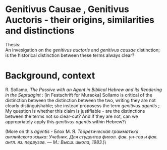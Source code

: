 # Genitivus Causae , Genitivus Auctoris - their origins, similarities and distinctions

Thesis:\
An invesigation on the *genitivus auctoris* and *genitivus causae* distinction; is the historical distinction between these terms always clear?

# Background, context
R. Sollamo, *The Passive with an Agent in Biblical Hebrew and its Rendering in the Septuagint* : [in Festschrift for Muraoka]
Sollamo is critical of the distinction between the distinction between the two, writing they are not clearly distinguishable; she instead proposess the term *genitivus agentis* ;\
My question is whether this claim is justifiable - are the distinctions between the terms not so clear-cut? And if they are not, can we appropriately apply this *genitivus agentis* within Hebrew?\

(More on this *agentis* - Блох М. Я. *Теоретическая грамматика английского языка: Учебник. Для студентов филол. фак. ун-тов и фак. англ. яз. педвузов. — М.: Высш. школа, 1983.*)\



